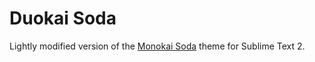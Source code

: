 Duokai Soda
===========

Lightly modified version of the [Monokai Soda](https://github.com/buymeasoda/soda-theme) theme for Sublime Text 2.
